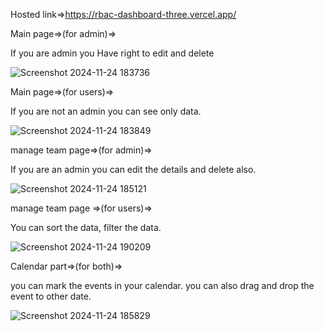 Hosted link=>https://rbac-dashboard-three.vercel.app/

Main page=>(for admin)=>

If you are admin you Have right to edit and delete

![Screenshot 2024-11-24 183736](https://github.com/user-attachments/assets/512a5c9d-92f3-4475-b797-13f4cb6a80a0)

Main page=>(for users)=>

If you are not an admin you can see only data.

![Screenshot 2024-11-24 183849](https://github.com/user-attachments/assets/9da0ffe6-a2bb-4989-8ee1-51adb84eddbb)

manage team page=>(for admin)=>

If you are an admin you can edit the details and delete also.

![Screenshot 2024-11-24 185121](https://github.com/user-attachments/assets/6e7b3401-04f2-46e8-8529-c1dd098125e9)

manage team page =>(for users)=>

You can sort the data, filter the data.

![Screenshot 2024-11-24 190209](https://github.com/user-attachments/assets/e2a158b9-bb27-4307-b455-64e0e84be718)

Calendar part=>(for both)=>

you can mark the events in your calendar. you can also drag and drop the event to other date.

![Screenshot 2024-11-24 185829](https://github.com/user-attachments/assets/f8600355-b6a7-4331-9aee-7ca0d2c6385b)
